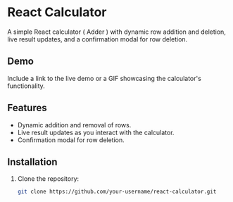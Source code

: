 # React Calculator

A simple React calculator ( Adder ) with dynamic row addition and deletion, live result updates, and a confirmation modal for row deletion.


## Demo

Include a link to the live demo or a GIF showcasing the calculator's functionality.

## Features

- Dynamic addition and removal of rows.
- Live result updates as you interact with the calculator.
- Confirmation modal for row deletion.

## Installation

1. Clone the repository:

   ```bash
   git clone https://github.com/your-username/react-calculator.git

